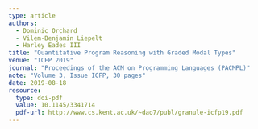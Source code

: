 ```yaml
---
type: article
authors:
  - Dominic Orchard
  - Vilem-Benjamin Liepelt
  - Harley Eades III
title: "Quantitative Program Reasoning with Graded Modal Types"
venue: "ICFP 2019"
journal: "Proceedings of the ACM on Programming Languages (PACMPL)"
note: "Volume 3, Issue ICFP, 30 pages"
date: 2019-08-18
resource:
  type: doi-pdf
  value: 10.1145/3341714
  pdf-url: http://www.cs.kent.ac.uk/~dao7/publ/granule-icfp19.pdf
---
```

